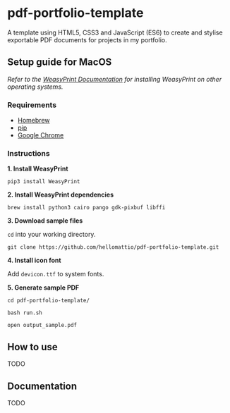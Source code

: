 # pdf-portfolio-template
A template using HTML5, CSS3 and JavaScript (ES6) to create and stylise exportable PDF documents for projects in my portfolio.

## Setup guide for MacOS
*Refer to the [WeasyPrint Documentation](http://weasyprint.readthedocs.io/en/latest/install.html "WeasyPrint Documentation") for installing WeasyPrint on other operating systems.*

### Requirements
- [Homebrew](https://brew.sh/ "Homebrew")
- [pip](https://pip.pypa.io/en/stable/installing/#installing-with-get-pip-py "pip")
- [Google Chrome](https://chromium.googlesource.com/chromium/src/+/lkgr/headless/README.md "Google Chrome")

### Instructions
**1. Install WeasyPrint**

`pip3 install WeasyPrint`

**2. Install WeasyPrint dependencies**

`brew install python3 cairo pango gdk-pixbuf libffi`

**3. Download sample files**

`cd` into your working directory.

`git clone https://github.com/hellomattio/pdf-portfolio-template.git`

**4. Install icon font**

Add `devicon.ttf` to system fonts.

**5. Generate sample PDF**

`cd pdf-portfolio-template/`

`bash run.sh`

`open output_sample.pdf`

## How to use

TODO

## Documentation

TODO
